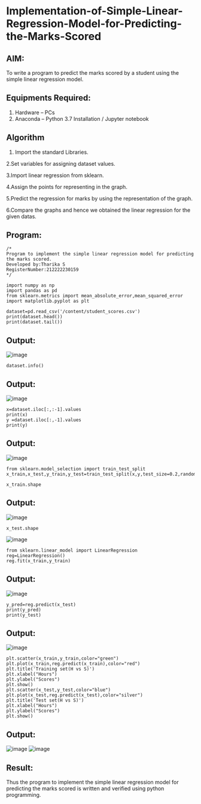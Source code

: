# Implementation-of-Simple-Linear-Regression-Model-for-Predicting-the-Marks-Scored

## AIM:
To write a program to predict the marks scored by a student using the simple linear regression model.

## Equipments Required:
1. Hardware – PCs
2. Anaconda – Python 3.7 Installation / Jupyter notebook

## Algorithm

1. Import the standard Libraries.

  2.Set variables for assigning dataset values.

  3.Import linear regression from sklearn.

  4.Assign the points for representing in the graph.

  5.Predict the regression for marks by using the representation of the graph.

  6.Compare the graphs and hence we obtained the linear regression for the given datas.
## Program:
```
/*
Program to implement the simple linear regression model for predicting the marks scored.
Developed by:Tharika S
RegisterNumber:212222230159
*/
```
```
import numpy as np
import pandas as pd
from sklearn.metrics import mean_absolute_error,mean_squared_error
import matplotlib.pyplot as plt
```
```
dataset=pd.read_csv('/content/student_scores.csv')
print(dataset.head())
print(dataset.tail())
```
## Output:
![image](https://github.com/user-attachments/assets/40aa0093-96a9-4194-a80f-875b7cd02238)
```
dataset.info()
```
## Output:
![image](https://github.com/user-attachments/assets/473c6db2-9678-4791-999d-fede26d7aae0)
```
x=dataset.iloc[:,:-1].values
print(x)
y =dataset.iloc[:,-1].values
print(y)
```
## Output:
![image](https://github.com/user-attachments/assets/3358e667-a1a5-4a04-b7db-8d6be3080ef6)
```
from sklearn.model_selection import train_test_split
x_train,x_test,y_train,y_test=train_test_split(x,y,test_size=0.2,random_state=0)
```
```
x_train.shape
```
## Output:
![image](https://github.com/user-attachments/assets/e3d7fda9-be2c-4ac5-948f-424356de6cad)
```
x_test.shape
```
![image](https://github.com/user-attachments/assets/981b2e22-e7aa-4e18-9580-c1e6f2297fef)
```
from sklearn.linear_model import LinearRegression
reg=LinearRegression()
reg.fit(x_train,y_train)
```
## Output:
![image](https://github.com/user-attachments/assets/9e642509-0f0e-4267-b093-f44d71fd9968)
```
y_pred=reg.predict(x_test)
print(y_pred)
print(y_test)
```
## Output:
![image](https://github.com/user-attachments/assets/d8ce2355-db06-4014-8855-a5035d619c57)
```
plt.scatter(x_train,y_train,color="green")
plt.plot(x_train,reg.predict(x_train),color="red")
plt.title('Training set(H vs S)')
plt.xlabel("Hours")
plt.ylabel("Scores")
plt.show()
plt.scatter(x_test,y_test,color="blue")
plt.plot(x_test,reg.predict(x_test),color="silver")
plt.title('Test set(H vs S)')
plt.xlabel("Hours")
plt.ylabel("Scores")
plt.show()
```
## Output:
![image](https://github.com/user-attachments/assets/39cac148-6547-49d5-8614-7f6b018cd355)
![image](https://github.com/user-attachments/assets/220916aa-696d-49ee-bbcb-bf2a1f5cf6b2)



## Result:
Thus the program to implement the simple linear regression model for predicting the marks scored is written and verified using python programming.
